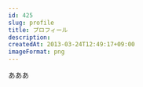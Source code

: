 ```yaml
---
id: 425
slug: profile
title: プロフィール
description: 
createdAt: 2013-03-24T12:49:17+09:00
imageFormat: png
---
```


あああ
